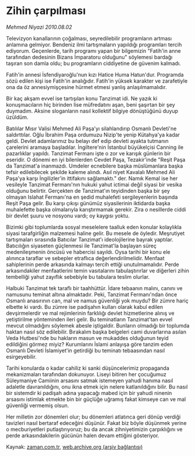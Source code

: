 # Zihin çarpılması

*Mehmed Niyazi 2010.08.02*

<td class="news-spot">
<p>Televizyon kanallarının çoğalması, seyredilebilir programların artması anlamına gelmiyor. Bendeniz ilmi tartışmaların yapıldığı programları tercih ediyorum. Geçenlerde, tarih programı yapan bir bilgemizin "Fatih'in anne tarafından dedesinin Bizans İmparatoru olduğunu" söylemesi bardağı taşıran son damla oldu; bu programların ciddiyetine de güvenim kalmadı.</p>
<p><p>Fatih'in annesi İsfendiyaroğlu'nun kızı Hatice Huma Hatun'dur. Programda sözü edilen kişi ise Fatih'in analığıdır. Fatih'in yüksek karakter ve zarafetiyle ona da öz annesiymişçesine hürmet etmesi yanlış anlaşılmamalıdır.
<p> Bir kaç akşam evvel ise tartışılan konu Tanzimat idi. Ne yazık ki konuşmacıların hiç birinden lise müfredatını aşan, beni şaşırtan bir şey duymadım. Aksine sloganların nasıl kollektif bilgiye dönüştüğünü duyup üzüldüm. 
<p> Batılılar Mısır Valisi Mehmed Ali Paşa'yı silahlandırıp Osmanlı Devleti'ne saldırttılar. Oğlu İbrahim Paşa ordumuzu Nizip'te yenip Kütahya'ya kadar geldi. Devlet adamlarımız bu belayı def edip devleti ayakta tutmanın çarelerini aramaya başladılar. İngiltere'nin İstanbul büyükelçisi Canning ile pazarlıklar yapıldı. Tanzimat Fermanı işte o zor ve karışık günlerin bir eseridir. O dönemi en iyi bilenlerden Cevdet Paşa, Tezakir'inde "Reşit Paşa da Tanzimat'a inanmazdı. Umdeler ecnebilere başka müslümanlara başka tefsir edilebilecek şekilde kaleme alındı. Asıl niyet Kavalalı Mehmed Ali Paşa'ya karşı İngilizler'in ittifakını sağlamaktı." der. Namık Kemal ise her vesileyle Tanzimat Fermanı'nın hukuki yahut ictimai değil siyasi bir vesika olduğunu belirtir. Gerçekten de Tanzimat'ın teyidinden başka bir şey olmayan Islahat Fermanı'na en şedid muhalefeti sergileyenlerin başında Reşit Paşa gelir. Bu karşı çıkışı günümüz siyasilerinin iktidarda başka muhalefette başka olmalarıyla karıştırmamak gerekir. Zira o nesillerde ciddi bir devlet şuuru ve nosyonu vardı; oy kaygısı yoktu.
<p> Bizimki gibi toplumlarda sosyal meselelere taalluk eden konular kolaylıkla siyasi tarafgirliğin malzemesi haline gelir. Bu mesele de öyledir. Meşrutiyet tartışmaları sırasında Batıcılar Tanzimat'ı ideolojilerine bayrak yaptılar. Batıcılığın siyaseten güçlenmesi ile Tanzimat'la başlayan süreç medenileşmenin öncüsü ve habercisi sayıldı. Oysa tarihi bir konu ele alınınca taraflar ve sebepler etraflıca değerlendirilmelidir. Menfaat sahiplerinin perde arkasında kalmayı tercih ettiği unutulmamalıdır. Perde arkasındakiler menfaatlerini temin vasıtalarını tabulaştırırlar ve diğerleri zihin tembelliği yahut zayıflık sebebiyle bu tabulara teslim olurlar.
<p> Halbuki Tanzimat tek taraflı bir taahhüttür. İdare tebaanın malını, canını ve namusunu teminat altına almaktadır. Peki, Tanzimat Fermanı'ndan önce Osmanlı anasırının can, mal ve namus güvenliği yok muydu? Bir zümre hariç elbette ki vardı. Bu zümre ise padişahın kulları olarak kabul edilen devşirmelerdir ve mal rejimlerinin farklılığı devlet hizmetlerine alınış ve yetiştirilme yönteminden ileri gelir. Bu teminatların Tanzimat'tan evvel mevcut olmadığını söylemek abesle iştigaldir. Bunların olmadığı bir toplumda haktan nasıl söz edilebilir. Bırakalım başka belgeleri cami duvarlarına asılan Veda Hutbesi'nde bu hakların masun ve mukaddes olduğunun teyid edildiğini görmez miyiz? Kurumlarını İslami anlayışa göre tanzim eden Osmanlı Devleti İslamiyet'in getirdiği bu teminatı tebaasından nasıl esirgeyebilir.
<p> Tarihi konularda o kadar cahiliz ki sanki düşüncelerimiz propaganda mekanizmaları tarafından dokunuyor. Liseyi bitiren her çocuğumuz Süleymaniye Camiinin arsasını satmak istemeyen yahudi hanıma nasıl adaletle davranıldığını, onu ikna etmek için nelere katlanıldığını bilir. Bu nasıl bir sistemdir ki padişah adına yapacağı mabed için bir yahudi ninenin arsasını istimlak etmekte bin bir güçlüğe uğramış fakat kimseye can ve mal güvenliği vermemiş olsun.
<p> Her milletin zor dönemleri olur; bu dönemleri atlatınca geri dönüp verdiği tavizleri nasıl bertaraf edeceğini düşünür. Fakat biz böyle düşünmek yerine o mecburiyetleri putlaştırıyoruz; bu da ancak zihniyetimizin çarpıklığını ve perde arkasındakilerin gücünün halen devam ettiğini gösteriyor. </p>
<a href="http://web.archive.org/web/20101130223639/mailto:m.niyazi@zaman.com.tr">
</a></p></p></p></p></p></p></p></td>

Kaynak: [zaman.com.tr](http://zaman.com.tr/yazar.do?yazino=1011292), [web.archive.org (arşiv bağlantısı)](http://web.archive.org/web/20101130223639/http://zaman.com.tr/yazar.do?yazino=1011292)
